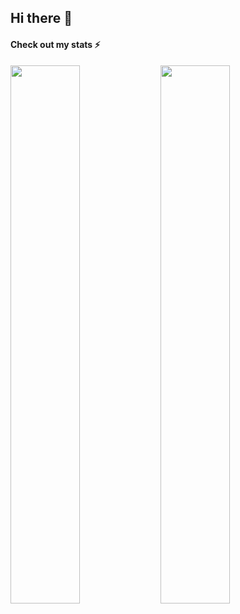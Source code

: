 ## Hi there 👋
#### Check out my stats ⚡
<img align='left' width=47% src="https://github-readme-stats.vercel.app/api?username=qopu&amp;include_all_commits=true&amp;show_icons=true&amp;count_private=true&amp;theme=algolia" />
<img align='left' width=47% src="https://github-readme-stats.vercel.app/api/top-langs/?username=qopu&layout=compact&theme=algolia" />
